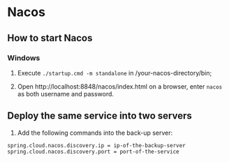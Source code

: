 # Nacos

## How to start Nacos

### Windows

1. Execute `./startup.cmd -m standalone` in /your-nacos-directory/bin;

2. Open http://localhost:8848/nacos/index.html on a browser, enter `nacos` as both username and password.

## Deploy the same service into two servers
1. Add the following commands into the back-up server:
```
spring.cloud.nacos.discovery.ip = ip-of-the-backup-server
spring.cloud.nacos.discovery.port = port-of-the-service
```
